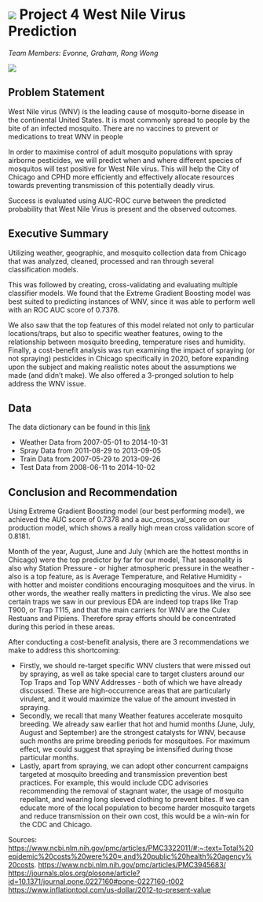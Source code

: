 # ![](https://ga-dash.s3.amazonaws.com/production/assets/logo-9f88ae6c9c3871690e33280fcf557f33.png) Project 4 West Nile Virus Prediction

_Team Members: Evonne, Graham, Rong Wong_

![](https://www.vdci.net/hs-fs/hubfs/Vector_Borne_Disease_Education_Protecting_Public_Health-banner.png?width=1840&name=Vector_Borne_Disease_Education_Protecting_Public_Health-banner.png)

## Problem Statement

West Nile virus (WNV) is the leading cause of mosquito-borne disease in the continental United States.  It is most commonly spread to people by the bite of an infected mosquito. There are no vaccines to prevent or medications to treat WNV in people

In order to maximise control of adult mosquito populations with spray airborne pesticides, we will predict when and where different species of mosquitos will test positive for West Nile virus. This will help the City of Chicago and CPHD more efficiently and effectively allocate resources towards preventing transmission of this potentially deadly virus. 

Success is evaluated using AUC-ROC curve between the predicted probability that West Nile Virus is present and the observed outcomes.

## Executive Summary

Utilizing weather, geographic, and mosquito collection data from Chicago that was analyzed, cleaned, processed and ran through several classification models. 

This was followed by creating, cross-validating and evaluating multiple classifier models. We found that the Extreme Gradient Boosting model was best suited to predicting instances of WNV, since it was able to perform well with an ROC AUC score of 0.7378.

We also saw that the top features of this model related not only to particular locations/traps, but also to specific weather features, owing to the relationship between mosquito breeding, temperature rises and humidity.
Finally, a cost-benefit analysis was run examining the impact of spraying (or not spraying) pesticides in Chicago specifically in 2020, before expanding upon the subject and making realistic notes about the assumptions we made (and didn’t make). We also offered a 3-pronged solution to help address the WNV issue.


## Data

The data dictionary can be found in this [link](https://www.kaggle.com/c/predict-west-nile-virus/data)

- Weather Data from 2007-05-01 to 2014-10-31
- Spray Data from 2011-08-29 to 2013-09-05
- Train Data from 2007-05-29 to 2013-09-26
- Test Data from 2008-06-11 to 2014-10-02


## Conclusion and Recommendation 
Using Extreme Gradient Boosting model (our best performing model), we achieved the AUC score of 0.7378 and a auc_cross_val_score on our production model, which shows a really high mean cross validation score of 0.8181.

Month of the year, August, June and July (which are the hottest months in Chicago) were the top predictor by far for our model, That seasonality is also why Station Pressure - or higher atmospheric pressure in the weather - also is a top feature, as is Average Temperature, and Relative Humidity - with hotter and moister conditions encouraging mosquitoes and the virus. In other words, the weather really matters in predicting the virus.
We also see certain traps we saw in our previous EDA are indeed top traps like Trap T900, or Trap T115, and that the main carriers for WNV are the Culex Restuans and Pipiens.
Therefore spray efforts should be concentrated during this period in these areas.

After conducting a cost-benefit analysis, there are 3 recommendations we make to address this shortcoming: 
- Firstly, we should re-target specific WNV clusters that were missed out by spraying, as well as take special care to target clusters around our Top Traps and Top WNV Addresses - both of which we have already discussed. These are high-occurrence areas that are particularly virulent, and it would maximize the value of the amount invested in spraying.
- Secondly, we recall that many Weather features accelerate mosquito breeding. We already saw earlier that hot and humid months (June, July, August and September) are the strongest catalysts for WNV, because such months are prime breeding periods for mosquitoes. For maximum effect, we could suggest that spraying be intensified during those particular months.
- Lastly, apart from spraying, we can adopt other concurrent campaigns targeted at mosquito breeding and transmission prevention best practices. For example, this would include CDC advisories recommending the removal of stagnant water, the usage of mosquito repellant, and wearing long sleeved clothing to prevent bites. If we can educate more of the local population to become harder mosquito targets and reduce transmission on their own cost, this would be a win-win for the CDC and Chicago.


Sources:
https://www.ncbi.nlm.nih.gov/pmc/articles/PMC3322011/#:~:text=Total%20epidemic%20costs%20were%20≈,and%20public%20health%20agency%20costs.
https://www.ncbi.nlm.nih.gov/pmc/articles/PMC3945683/
https://journals.plos.org/plosone/article?id=10.1371/journal.pone.0227160#pone-0227160-t002
https://www.inflationtool.com/us-dollar/2012-to-present-value
